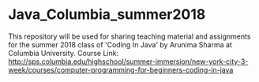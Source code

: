 # Java_Columbia_summer2018
This repository will be used for sharing teaching material and assignments for the summer 2018 class of 'Coding In Java' by Arunima Sharma at Columbia University. Course Link: http://sps.columbia.edu/highschool/summer-immersion/new-york-city-3-week/courses/computer-programming-for-beginners-coding-in-java 
